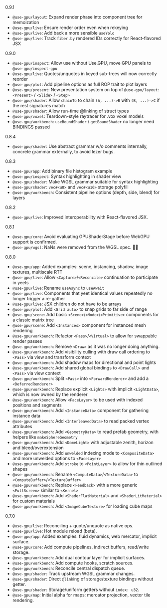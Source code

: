 0.9.1
- `@use-gpu/layout`: Expand render phase into component tree for memoization
- `@use-gpu/live`: Ensure render order even when rekeying
- `@use-gpu/live`: Add back a more sensible `useYolo`
- `@use-gpu/live`: Track `fiber.by` rendered IDs correctly for React-flavored JSX

0.9.0
- `@use-gpu/inspect`: Allow use without Use.GPU, move GPU panels to `@use-gpu/inspect-gpu`
- `@use-gpu/live`: Quotes/unquotes in keyed sub-trees will now correctly reorder
- `@use-gpu/plot`: Add pipeline options as full ROP trait to plot layers
- `@use-gpu/present`: New presentation system on top of `@use-gpu/layout`: `<Present>` / `<Slide>` / `<Step>`
- `@use-gpu/shader`: Allow `chainTo` to chain `(A, ...)->B` with `(B, ...)->C` if the rest signatures match
- `@use-gpu/shader`: Allow run-time @linking of struct types
- `@use-gpu/voxel`: Teardown-style raytracer for .vox voxel models
- `@use-gpu/workbench`: `useBoundShader` / `getBoundShader` no longer need BINDINGS passed

0.8.4
- `@use-gpu/shader`: Use abstract grammar w/o comments internally, concrete grammar externally, to avoid lezer bugs.

0.8.3
- `@use-gpu/app`: Add binary file histogram example
- `@use-gpu/inspect`: Syntax highlighting in shader view
- `@use-gpu/shader`: Make WGSL grammar suitable for syntax highlighting
- `@use-gpu/shader`: `vec#<u8>` and `vec#<u16>` storage polyfill
- `@use-gpu/workbench`: Consistent pipeline options (depth, side, blend) for layers

0.8.2
- `@use-gpu/live`: Improved interoperability with React-flavored JSX.

0.8.1
- `@use-gpu/core`: Avoid evaluating GPUShaderStage before WebGPU support is confirmed.
- `@use-gpu/wgsl`: NaNs were removed from the WGSL spec. 🤦‍♂️

0.8.0
- `@use-gpu/app`: Added examples: scene, instancing, shadow, image textures, multiscale RTT
- `@use-gpu/live`: Allow `<Capture>`/`<Reconcile>` continuation to participate in yeets
- `@use-gpu/live`: Rename `useAsync` to `useAwait`
- `@use-gpu/live`: Components that yeet identical values repeatedly no longer trigger a re-gather
- `@use-gpu/live`: JSX children do not have to be arrays
- `@use-gpu/plot`: Add `<Grid auto>` to snap grids to far side of range
- `@use-gpu/scene`: Add basic `<Scene>`/`<Node>`/`<Primitive>` components for a classic matrix tree
- `@use-gpu/scene`: Add `<Instances>` component for instanced mesh rendering
- `@use-gpu/workbench`: Refactor `<Pass>`/`<Virtual>` to allow for swappable render passes
- `@use-gpu/workbench`: Remove `<Draw>` as it was no longer doing anything.
- `@use-gpu/workbench`: Add visibility culling with draw call ordering to `<Pass>` via view and transform context
- `@use-gpu/workbench`: Add shadow maps for directional and point lights
- `@use-gpu/workbench`: Add shared global bindings to `<DrawCall>` and `<Pass>` via view context
- `@use-gpu/workbench`: Split `<Pass>` into `<ForwardRenderer>` and add a `<DeferredRenderer>`
- `@use-gpu/workbench`: Replace explicit `<Lights>` with implicit `<LightData>`, which is now owned by the renderer
- `@use-gpu/workbench`: Allow `<FaceLayer>` to be used with indexed positions and segments
- `@use-gpu/workbench`: Add `<InstanceData>` component for gathering instance data
- `@use-gpu/workbench`: Add `<InterleavedData>` to read packed vertex attributes
- `@use-gpu/workbench`: Add `<GeometryData>` to read prefab geometry, with helpers like `makeSphereGeometry`
- `@use-gpu/workbench`: Add `<DomeLight>` with adjustable zenith, horizon and bleed/overextension
- `@use-gpu/workbench`: Add `unwelded` indexing mode to `<CompositeData>` and more unwelded options to `<FaceLayer>`
- `@use-gpu/workbench`: Add `stroke` to `<PointLayer>` to allow for thin outlined shapes
- `@use-gpu/workbench`: Rename `<ComputeData>`/`<TextureData>` to `<ComputeBuffer>`/`<TextureBuffer>`
- `@use-gpu/workbench`: Replace `<Feedback>` with a more generic `<FullScreen>` similar to `<Kernel>`
- `@use-gpu/workbench`: Add `<ShaderFlatMaterial>` and `<ShaderLitMaterial>` for custom materials
- `@use-gpu/workbench`: Add `<ImageCubeTexture>` for loading cube maps

0.7.0
- `@use-gpu/live`: Reconciling + quote/unquote as native ops.
- `@use-gpu/live`: Hot module reload (beta).
- `@use-gpu/app`: Added examples: fluid dynamics, web mercator, implicit surface.
- `@use-gpu/core`: Add compute pipelines, indirect buffers, read/write storage.
- `@use-gpu/workbench`: Add dual contour layer for implicit surfaces.
- `@use-gpu/workbench`: Add compute hooks, scratch sources.
- `@use-gpu/workbench`: Reconcile central dispatch queue.
- `@use-gpu/shader`: Track upstream WGSL grammar changes.
- `@use-gpu/shader`: Direct `@link`ing of storage/texture bindings without getter.
- `@use-gpu/shader`: Storage/uniform getters without `index: u32`.
- `@use-gpu/map`: Initial alpha for maps: mercator projection, vector tile rendering.
